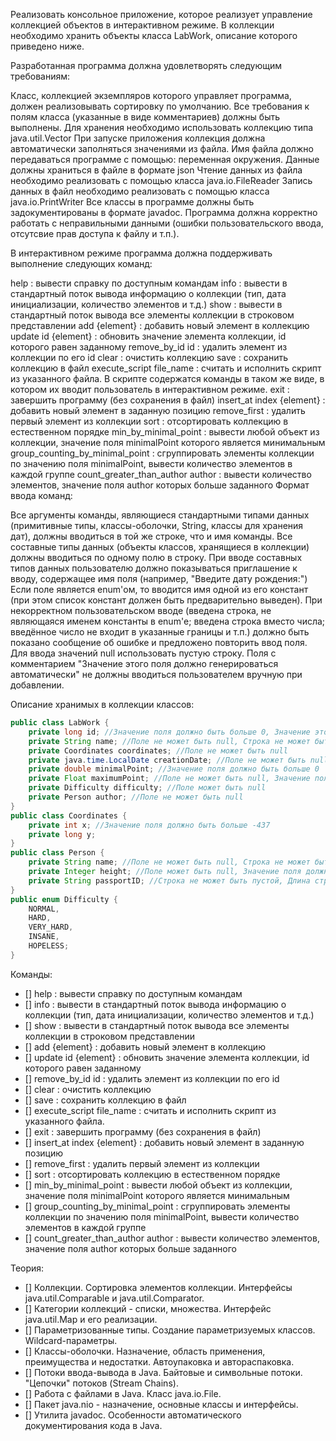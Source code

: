 Реализовать консольное приложение, которое реализует управление коллекцией объектов в интерактивном режиме.
В коллекции необходимо хранить объекты класса LabWork, описание которого приведено ниже.

Разработанная программа должна удовлетворять следующим требованиям:

Класс, коллекцией экземпляров которого управляет программа, должен реализовывать сортировку по умолчанию.
Все требования к полям класса (указанные в виде комментариев) должны быть выполнены.
Для хранения необходимо использовать коллекцию типа java.util.Vector
При запуске приложения коллекция должна автоматически заполняться значениями из файла.
Имя файла должно передаваться программе с помощью: переменная окружения.
Данные должны храниться в файле в формате json
Чтение данных из файла необходимо реализовать с помощью класса java.io.FileReader
Запись данных в файл необходимо реализовать с помощью класса java.io.PrintWriter
Все классы в программе должны быть задокументированы в формате javadoc.
Программа должна корректно работать с неправильными данными (ошибки пользовательского ввода, отсутсвие прав доступа к файлу и т.п.).

В интерактивном режиме программа должна поддерживать выполнение следующих команд:

help : вывести справку по доступным командам
info : вывести в стандартный поток вывода информацию о коллекции (тип, дата инициализации, количество элементов и т.д.)
show : вывести в стандартный поток вывода все элементы коллекции в строковом представлении
add {element} : добавить новый элемент в коллекцию
update id {element} : обновить значение элемента коллекции, id которого равен заданному
remove_by_id id : удалить элемент из коллекции по его id
clear : очистить коллекцию
save : сохранить коллекцию в файл
execute_script file_name : считать и исполнить скрипт из указанного файла. В скрипте содержатся команды в таком же виде, в котором их вводит пользователь в интерактивном режиме.
exit : завершить программу (без сохранения в файл)
insert_at index {element} : добавить новый элемент в заданную позицию
remove_first : удалить первый элемент из коллекции
sort : отсортировать коллекцию в естественном порядке
min_by_minimal_point : вывести любой объект из коллекции, значение поля minimalPoint которого является минимальным
group_counting_by_minimal_point : сгруппировать элементы коллекции по значению поля minimalPoint, вывести количество элементов в каждой группе
count_greater_than_author author : вывести количество элементов, значение поля author которых больше заданного
Формат ввода команд:

Все аргументы команды, являющиеся стандартными типами данных (примитивные типы, классы-оболочки, String, классы для хранения дат), должны вводиться в той же строке, что и имя команды.
Все составные типы данных (объекты классов, хранящиеся в коллекции) должны вводиться по одному полю в строку.
При вводе составных типов данных пользователю должно показываться приглашение к вводу, содержащее имя поля (например, "Введите дату рождения:")
Если поле является enum'ом, то вводится имя одной из его констант (при этом список констант должен быть предварительно выведен).
При некорректном пользовательском вводе (введена строка, не являющаяся именем константы в enum'е; введена строка вместо числа; введённое число не входит в указанные границы и т.п.) должно быть показано сообщение об ошибке и предложено повторить ввод поля.
Для ввода значений null использовать пустую строку.
Поля с комментарием "Значение этого поля должно генерироваться автоматически" не должны вводиться пользователем вручную при добавлении.

Описание хранимых в коллекции классов:
```java
public class LabWork {
    private long id; //Значение поля должно быть больше 0, Значение этого поля должно быть уникальным, Значение этого поля должно генерироваться автоматически
    private String name; //Поле не может быть null, Строка не может быть пустой
    private Coordinates coordinates; //Поле не может быть null
    private java.time.LocalDate creationDate; //Поле не может быть null, Значение этого поля должно генерироваться автоматически
    private double minimalPoint; //Значение поля должно быть больше 0
    private Float maximumPoint; //Поле не может быть null, Значение поля должно быть больше 0
    private Difficulty difficulty; //Поле может быть null
    private Person author; //Поле не может быть null
}
public class Coordinates {
    private int x; //Значение поля должно быть больше -437
    private long y;
}
public class Person {
    private String name; //Поле не может быть null, Строка не может быть пустой
    private Integer height; //Поле может быть null, Значение поля должно быть больше 0
    private String passportID; //Строка не может быть пустой, Длина строки не должна быть больше 25, Длина строки должна быть не меньше 9, Поле может быть null
}
public enum Difficulty {
    NORMAL,
    HARD,
    VERY_HARD,
    INSANE,
    HOPELESS;
}
```
Команды:

- [] help : вывести справку по доступным командам
- [] info : вывести в стандартный поток вывода информацию о коллекции (тип, дата инициализации, количество элементов и т.д.)
- [] show : вывести в стандартный поток вывода все элементы коллекции в строковом представлении
- [] add {element} : добавить новый элемент в коллекцию
- [] update id {element} : обновить значение элемента коллекции, id которого равен заданному
- [] remove_by_id id : удалить элемент из коллекции по его id
- [] clear : очистить коллекцию
- [] save : сохранить коллекцию в файл
- [] execute_script file_name : считать и исполнить скрипт из указанного файла.
- [] exit : завершить программу (без сохранения в файл)
- [] insert_at index {element} : добавить новый элемент в заданную позицию
- [] remove_first : удалить первый элемент из коллекции
- [] sort : отсортировать коллекцию в естественном порядке
- [] min_by_minimal_point : вывести любой объект из коллекции, значение поля minimalPoint которого является минимальным
- [] group_counting_by_minimal_point : сгруппировать элементы коллекции по значению поля minimalPoint, вывести количество элементов в каждой группе
- [] count_greater_than_author author : вывести количество элементов, значение поля author которых больше заданного

Теория:

- [] Коллекции. Сортировка элементов коллекции. Интерфейсы java.util.Comparable и java.util.Comparator.
- [] Категории коллекций - списки, множества. Интерфейс java.util.Map и его реализации.
- [] Параметризованные типы. Создание параметризуемых классов. Wildcard-параметры.
- [] Классы-оболочки. Назначение, область применения, преимущества и недостатки. Автоупаковка и автораспаковка.
- [] Потоки ввода-вывода в Java. Байтовые и символьные потоки. "Цепочки" потоков (Stream Chains).
- [] Работа с файлами в Java. Класс java.io.File.
- [] Пакет java.nio - назначение, основные классы и интерфейсы.
- [] Утилита javadoc. Особенности автоматического документирования кода в Java.
